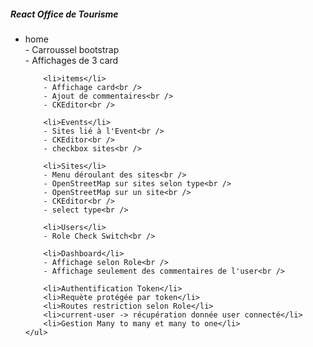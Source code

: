 <h5>React Office de Tourisme</h5>
<p>
    <ul>
        <li>home</li>
        - Carroussel bootstrap<br />
        - Affichages de 3 card<br />

        <li>items</li>
        - Affichage card<br />
        - Ajout de commentaires<br />
        - CKEditor<br />

        <li>Events</li>
        - Sites lié à l'Event<br />
        - CKEditor<br />
        - checkbox sites<br />

        <li>Sites</li>
        - Menu déroulant des sites<br />
        - OpenStreetMap sur sites selon type<br />
        - OpenStreetMap sur un site<br />
        - CKEditor<br />
        - select type<br />

        <li>Users</li>
        - Role Check Switch<br />

        <li>Dashboard</li>
        - Affichage selon Role<br />
        - Affichage seulement des commentaires de l'user<br />

        <li>Authentification Token</li>
        <li>Requète protégée par token</li>
        <li>Routes restriction selon Role</li>
        <li>current-user -> récupération donnée user connecté</li>
        <li>Gestion Many to many et many to one</li>
    </ul>
</p>

